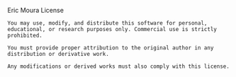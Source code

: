 Eric Moura License

    You may use, modify, and distribute this software for personal, educational, or research purposes only. Commercial use is strictly prohibited.

    You must provide proper attribution to the original author in any distribution or derivative work.

    Any modifications or derived works must also comply with this license.

